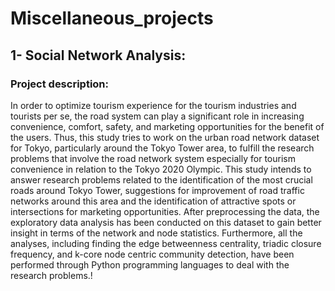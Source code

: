 # Miscellaneous_projects

## 1- Social Network Analysis:
### Project description: 
<p>

In order to optimize tourism experience for the tourism industries and tourists per se, the road system can play a significant role in increasing convenience, comfort, safety, and marketing opportunities for the benefit of the users. Thus, this study tries to work on the urban road network dataset for Tokyo, particularly around the Tokyo Tower area, to fulfill the research problems that involve the road network system especially for tourism convenience in relation to the Tokyo 2020 Olympic. This study intends to answer research problems related to the identification of the most crucial roads around Tokyo Tower, suggestions for improvement of road traffic networks around this area and the identification of attractive spots or intersections for marketing opportunities. After preprocessing the data, the exploratory data analysis has been conducted on this dataset to gain better insight in terms of the network and node statistics. Furthermore, all the analyses, including finding the edge betweenness centrality, triadic closure frequency, and k-core node centric community detection, have been performed through Python programming languages to deal with the research problems.!


</p>
